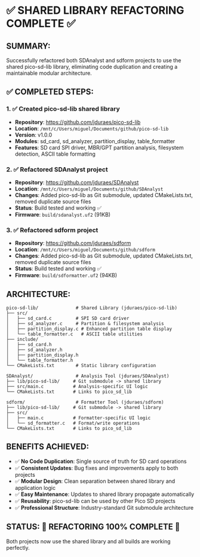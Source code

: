 # ✅ SHARED LIBRARY REFACTORING COMPLETE ✅

## SUMMARY:
Successfully refactored both SDAnalyst and sdform projects to use the shared pico-sd-lib library, eliminating code duplication and creating a maintainable modular architecture.

## ✅ COMPLETED STEPS:

### 1. ✅ Created pico-sd-lib shared library
- **Repository**: https://github.com/jduraes/pico-sd-lib
- **Location**: `/mnt/c/Users/miguel/Documents/github/pico-sd-lib`
- **Version**: v1.0.0
- **Modules**: sd_card, sd_analyzer, partition_display, table_formatter
- **Features**: SD card SPI driver, MBR/GPT partition analysis, filesystem detection, ASCII table formatting

### 2. ✅ Refactored SDAnalyst project
- **Repository**: https://github.com/jduraes/SDAnalyst
- **Location**: `/mnt/c/Users/miguel/Documents/github/SDAnalyst`
- **Changes**: Added pico-sd-lib as Git submodule, updated CMakeLists.txt, removed duplicate source files
- **Status**: Build tested and working ✅
- **Firmware**: `build/sdanalyst.uf2` (91KB)

### 3. ✅ Refactored sdform project  
- **Repository**: https://github.com/jduraes/sdform
- **Location**: `/mnt/c/Users/miguel/Documents/github/sdform`
- **Changes**: Added pico-sd-lib as Git submodule, updated CMakeLists.txt, removed duplicate source files
- **Status**: Build tested and working ✅
- **Firmware**: `build/sdformatter.uf2` (94KB)

## ARCHITECTURE:
```
pico-sd-lib/              # Shared Library (jduraes/pico-sd-lib)
├── src/
│   ├── sd_card.c         # SPI SD card driver
│   ├── sd_analyzer.c     # Partition & filesystem analysis
│   ├── partition_display.c # Enhanced partition table display
│   └── table_formatter.c   # ASCII table utilities
├── include/
│   ├── sd_card.h
│   ├── sd_analyzer.h  
│   ├── partition_display.h
│   └── table_formatter.h
└── CMakeLists.txt        # Static library configuration

SDAnalyst/                # Analysis Tool (jduraes/SDAnalyst)
├── lib/pico-sd-lib/     # Git submodule -> shared library
├── src/main.c           # Analysis-specific UI logic
└── CMakeLists.txt       # Links to pico_sd_lib

sdform/                   # Formatter Tool (jduraes/sdform)  
├── lib/pico-sd-lib/     # Git submodule -> shared library
├── src/
│   ├── main.c           # Formatter-specific UI logic
│   └── sd_formatter.c   # Format/write operations
└── CMakeLists.txt       # Links to pico_sd_lib
```

## BENEFITS ACHIEVED:
- ✅ **No Code Duplication**: Single source of truth for SD card operations
- ✅ **Consistent Updates**: Bug fixes and improvements apply to both projects  
- ✅ **Modular Design**: Clean separation between shared library and application logic
- ✅ **Easy Maintenance**: Updates to shared library propagate automatically
- ✅ **Reusability**: pico-sd-lib can be used by other Pico SD projects
- ✅ **Professional Structure**: Industry-standard Git submodule architecture

## STATUS: 🎉 REFACTORING 100% COMPLETE 🎉
Both projects now use the shared library and all builds are working perfectly.
